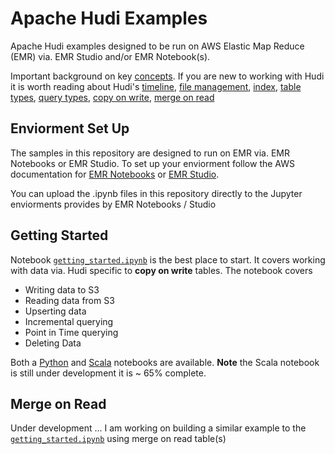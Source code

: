 # Apache Hudi Examples
Apache Hudi examples designed to be run on AWS Elastic Map Reduce (EMR) via. EMR Studio and/or EMR Notebook(s).

Important background on key [concepts][1]. If you are new to working with Hudi it is worth reading about Hudi's [timeline][2], [file management][3], [index][4], [table types][5], [query types][6], [copy on write][7], [merge on read][8]

## Enviorment Set Up

The samples in this repository are designed to run on EMR via. EMR Notebooks or EMR Studio. To set up your enviorment follow the AWS documentation for [EMR Notebooks][10] or [EMR Studio][11]. 

You can upload the .ipynb files in this repository directly to the Jupyter enviorments provides by EMR Notebooks / Studio

## Getting Started
Notebook [```getting_started.ipynb```][9] is the best place to start. It covers working with data via. Hudi specific to **copy on write** tables. The notebook covers
* Writing data to S3 
* Reading data from S3
* Upserting data
* Incremental querying
* Point in Time querying
* Deleting Data

Both a [Python][12] and [Scala][13] notebooks are available. ****Note**** the Scala notebook is still under development it is ~ 65% complete.

## Merge on Read

Under development ... I am working on building a similar example to the [```getting_started.ipynb```][9] using merge on read table(s)

[1]:https://hudi.apache.org/docs/concepts/
[2]:https://hudi.apache.org/docs/concepts/#timeline
[3]:https://hudi.apache.org/docs/concepts/#file-management
[4]:https://hudi.apache.org/docs/concepts/#index
[5]:https://hudi.apache.org/docs/concepts/#table-types
[6]:https://hudi.apache.org/docs/concepts/#query-types
[7]:https://hudi.apache.org/docs/concepts/#copy-on-write-table
[8]:https://hudi.apache.org/docs/concepts/#merge-on-read-table
[9]:https://github.com/ev2900/Hudi_Elastic_Map_Reduce/blob/main/getting_started/Hudi%20v0.7.0/getting_started.ipynb
[10]:https://docs.aws.amazon.com/emr/latest/ManagementGuide/emr-managed-notebooks.html
[11]:https://docs.aws.amazon.com/emr/latest/ManagementGuide/emr-studio.html
[12]:https://github.com/ev2900/Hudi_Elastic_Map_Reduce/tree/main/getting_started/Python/Hudi%20v0.7.0
[13]:https://github.com/ev2900/Hudi_Elastic_Map_Reduce/tree/main/getting_started/Scala/Hudi%20v0.7.0
